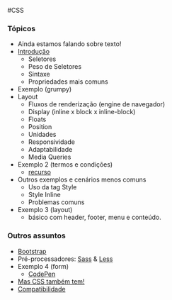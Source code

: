 #CSS

### Tópicos
* Ainda estamos falando sobre texto!
* [Introdução](https://developer.mozilla.org/pt-BR/docs/Aprender/CSS/Introduction_to_CSS)
    * Seletores
    * Peso de Seletores
    * Sintaxe
    * Propriedades mais comuns
* Exemplo (grumpy)
* Layout
    * Fluxos de renderização (engine de navegador)
    * Display (inline x block x inline-block)
    * Floats
    * Position
    * Unidades
    * Responsividade
    * Adaptabilidade
    * Media Queries
* Exemplo 2 (termos e condições)
    * [recurso](https://www.fabricadafelicidade.com.br) 
* Outros exemplos e cenários menos comuns
    * Uso da tag Style
    * Style Inline
    * Problemas comuns
* Exemplo 3 (layout)
    * básico com header, footer, menu e conteúdo.
    
### Outros assuntos     
* [Bootstrap](https://getbootstrap.com/docs/3.3/getting-started/)
* Pré-processadores: [Sass](https://sass-lang.com/guide#topic-2) & [Less](http://lesscss.org/)
* Exemplo 4 (form)
    * [CodePen](https://codepen.io/)
* [Mas CSS também tem!](https://developer.mozilla.org/pt-BR/docs/Web/CSS/Using_CSS_variables) 
* [Compatibilidade](https://caniuse.com/)
